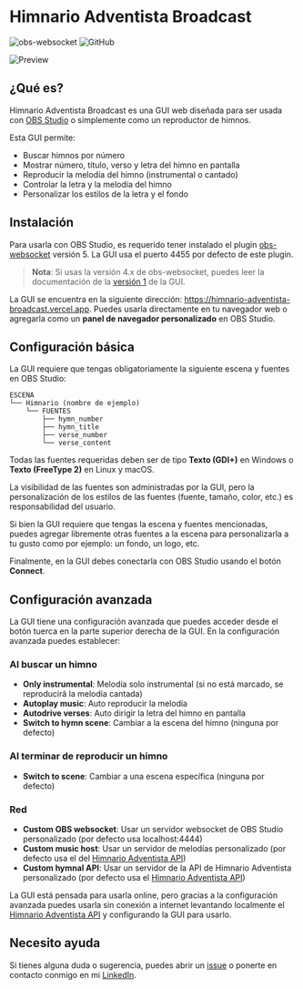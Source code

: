 # Himnario Adventista Broadcast

![obs-websocket](https://img.shields.io/badge/obs--websocket-5.x-blue?style=for-the-badge)
![GitHub](https://img.shields.io/github/license/jhormanrus/himnario-adventista-broadcast?style=for-the-badge)

![Preview](https://res.cloudinary.com/jhormanrus/image/upload/v1650001781/my-repositories/himnario-adventista/1.png)

## ¿Qué es?

Himnario Adventista Broadcast es una GUI web diseñada para ser usada con [OBS Studio](https://obsproject.com) o simplemente como un reproductor de himnos.

Esta GUI permite:

- Buscar himnos por número
- Mostrar número, título, verso y letra del himno en pantalla
- Reproducir la melodía del himno (instrumental o cantado)
- Controlar la letra y la melodía del himno
- Personalizar los estilos de la letra y el fondo

## Instalación

Para usarla con OBS Studio, es requerido tener instalado el plugin [obs-websocket](https://obsproject.com/forum/resources/obs-websocket-remote-control-obs-studio-using-websockets.466) versión 5. La GUI usa el puerto 4455 por defecto de este plugin.

> **Nota**: Si usas la versión 4.x de obs-websocket, puedes leer la documentación de la [versión 1](https://github.com/jhormanrus/himnario-adventista-broadcast/tree/1.x) de la GUI.

La GUI se encuentra en la siguiente dirección: <https://himnario-adventista-broadcast.vercel.app>. Puedes usarla directamente en tu navegador web o agregarla como un **panel de navegador personalizado** en OBS Studio.

## Configuración básica

La GUI requiere que tengas obligatoriamente la siguiente escena y fuentes en OBS Studio:

```text
ESCENA
└── Himnario (nombre de ejemplo)
    └── FUENTES
        ├── hymn_number
        ├── hymn_title
        ├── verse_number
        └── verse_content
```

Todas las fuentes requeridas deben ser de tipo **Texto (GDI+)** en Windows o **Texto (FreeType 2)** en Linux y macOS.

La visibilidad de las fuentes son administradas por la GUI, pero la personalización de los estilos de las fuentes (fuente, tamaño, color, etc.) es responsabilidad del usuario.

Si bien la GUI requiere que tengas la escena y fuentes mencionadas, puedes agregar libremente otras fuentes a la escena para personalizarla a tu gusto como por ejemplo: un fondo, un logo, etc.

Finalmente, en la GUI debes conectarla con OBS Studio usando el botón **Connect**.

## Configuración avanzada

La GUI tiene una configuración avanzada que puedes acceder desde el botón tuerca en la parte superior derecha de la GUI. En la configuración avanzada puedes establecer:

### Al buscar un himno
- **Only instrumental**: Melodía solo instrumental (si no está marcado, se reproducirá la melodía cantada)
- **Autoplay music**: Auto reproducir la melodía
- **Autodrive verses**: Auto dirigir la letra del himno en pantalla
- **Switch to hymn scene**: Cambiar a la escena del himno (ninguna por defecto)

### Al terminar de reproducir un himno
- **Switch to scene**: Cambiar a una escena específica (ninguna por defecto)

### Red
- **Custom OBS websocket**: Usar un servidor websocket de OBS Studio personalizado (por defecto usa localhost:4444)
- **Custom music host**: Usar un servidor de melodías personalizado (por defecto usa el del [Himnario Adventista API](https://github.com/jhormanrus/himnario-adventista-api))
- **Custom hymnal API**: Usar un servidor de la API de Himnario Adventista personalizado (por defecto usa el [Himnario Adventista API](https://sdah.my.to/hymn))

La GUI está pensada para usarla online, pero gracias a la configuración avanzada puedes usarla sin conexión a internet levantando localmente el [Himnario Adventista API](https://github.com/jhormanrus/himnario-adventista-api) y configurando la GUI para usarlo.

## Necesito ayuda

Si tienes alguna duda o sugerencia, puedes abrir un [issue](https://github.com/jhormanrus/himnario-adventista-api/issues) o ponerte en contacto conmigo en mi [LinkedIn](https://www.linkedin.com/in/jhormanrus/).
